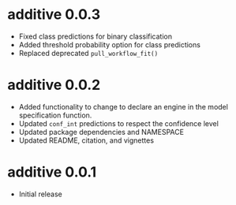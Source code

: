 # additive 0.0.3

- Fixed class predictions for binary classification
- Added threshold probability option for class predictions
- Replaced deprecated `pull_workflow_fit()`

# additive 0.0.2

- Added functionality to change to declare an engine in the model specification function.
- Updated `conf_int` predictions to respect the confidence level
- Updated package dependencies and NAMESPACE
- Updated README, citation, and vignettes

# additive 0.0.1

- Initial release
